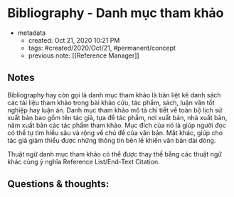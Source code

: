 # Bibliography - Danh mục tham khảo

- metadata
	- created: Oct 21, 2020 10:21 PM
	- tags: #created/2020/Oct/21, #permanent/concept 
	- previous note: [[Reference Manager]]

## Notes
Bibliography hay còn gọi là danh mục tham khảo là bản liệt kê danh sách các tài liệu tham khảo trong bài khảo cứu, tác phẩm, sách, luận văn tốt nghiệp hay luận án. Danh mục tham khảo mô tả chi tiết về toàn bộ lịch sử xuất bản bao gồm tên tác giả, tựa đề tác phẩm, nơi xuất bản, nhà xuất bản, năm xuất bản các tác phẩm tham khảo. Mục đích của nó là giúp người đọc có thể tự tìm hiểu sâu và rộng về chủ đề của văn bản. Mặt khác, giúp cho tác giả giảm thiểu được những thông tin bên lề khiến văn bản dài dòng.

Thuật ngữ danh mục tham khảo có thể được thay thế bằng các thuật ngữ khác cùng ý nghĩa Reference List/End-Text Citation.

## Questions & thoughts:

